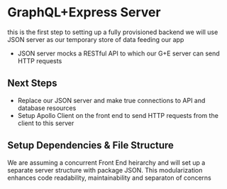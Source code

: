 # GraphQL+Express Server
this is the first step to setting up a fully provisioned backend
we will use JSON server as our temporary store of data feeding our app
- JSON server mocks a RESTful API to which our G+E server can send HTTP requests 

## Next Steps
- Replace our JSON server and make true connections to API and database resources
- Setup Apollo Client on the front end to send HTTP requests from the client to this server



## Setup Dependencies & File Structure
We are assuming a concurrent Front End heirarchy and will set up a separate server structure with package JSON. This modularization enhances code readability, maintainability and separaton of concerns



